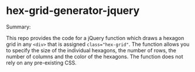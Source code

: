 # hex-grid-generator-jquery

Summary:

This repo provides the code for a jQuery function which draws a hexagon grid in any ```<div>``` that is assigned ```class="hex-grid"```. The function allows you to specify the size of the individual hexagons, the number of rows, the number of columns and the color of the hexagons. The function does not rely on any pre-existing CSS.
